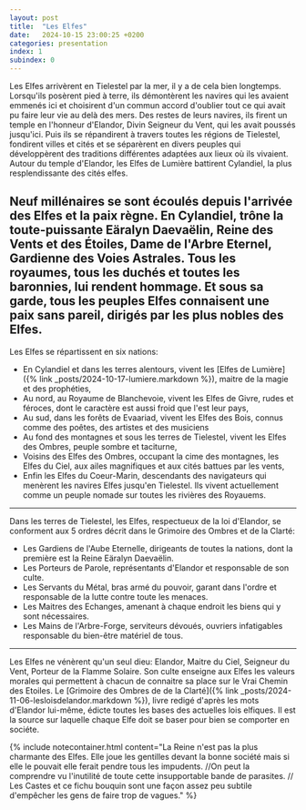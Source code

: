 ```yaml
---
layout: post
title:  "Les Elfes"
date:   2024-10-15 23:00:25 +0200
categories: presentation
index: 1
subindex: 0
---
```

Les Elfes arrivèrent en Tielestel par la mer, il y a de cela bien longtemps. Lorsqu'ils posèrent pied à terre, ils démontèrent les navires qui les avaient emmenés ici et choisirent d'un commun accord d'oublier tout ce qui avait pu faire leur vie au delà des mers. Des restes de leurs navires, ils firent un temple en l'honneur d'Elandor, Divin Seigneur du Vent, qui les avait poussés jusqu'ici. 
Puis ils se répandirent à travers toutes les régions de Tielestel, fondirent villes et cités et se séparèrent en divers peuples qui développèrent des traditions différentes adaptées aux lieux où ils vivaient. Autour du temple d'Elandor, les Elfes de Lumière battirent Cylandiel, la plus resplendissante des cités elfes.

Neuf millénaires se sont écoulés depuis l'arrivée des Elfes et la paix règne. En Cylandiel, trône la toute-puissante Eäralyn Daevaëlin, Reine des Vents et des Étoiles, Dame de l'Arbre Eternel, Gardienne des Voies Astrales. Tous les royaumes, tous les duchés et toutes les baronnies, lui rendent hommage. Et sous sa garde, tous les peuples Elfes connaisent une paix sans pareil, dirigés par les plus nobles des Elfes. 
<br />
----

Les Elfes se répartissent en six nations: 
- En Cylandiel et dans les terres alentours, vivent les [Elfes de Lumière]({% link _posts/2024-10-17-lumiere.markdown %}), maitre de la magie et des prophéties,
- Au nord, au Royaume de Blanchevoie, vivent les Elfes de Givre, rudes et féroces, dont le caractère est aussi froid que l'est leur pays,
- Au sud, dans les forêts de Evaariad, vivent les Elfes des Bois, connus comme des poêtes, des artistes et des musiciens
- Au fond des montagnes et sous les terres de Tielestel, vivent les Elfes des Ombres, peuple sombre et taciturne, 
- Voisins des Elfes des Ombres, occupant la cime des montagnes, les Elfes du Ciel, aux ailes magnifiques et aux cités battues par les vents,
- Enfin les Elfes du Coeur-Marin, descendants des navigateurs qui menèrent les navires Elfes jusqu'en Tielestel. Ils vivent actuellement comme un peuple nomade sur toutes les rivières des Royauems.

----

Dans les terres de Tielestel, les Elfes, respectueux de la loi d'Elandor, se conforment aux 5 ordres décrit dans le Grimoire des Ombres et de la Clarté:
- Les Gardiens de l'Aube Eternelle, dirigeants de toutes la nations, dont la première est la Reine Eäralyn Daevaëlin.
- Les Porteurs de Parole, représentants d'Elandor et responsable de son culte.
- Les Servants du Métal, bras armé du pouvoir, garant dans l'ordre et responsable de la lutte contre toute les menaces.
- Les Maitres des Echanges, amenant à chaque endroit les biens qui y sont nécessaires.
- Les Mains de l'Arbre-Forge, serviteurs dévoués, ouvriers infatigables responsable du bien-être matériel de tous.

----
Les Elfes ne vénèrent qu'un seul dieu: Elandor, Maitre du Ciel, Seigneur du Vent, Porteur de la Flamme Solaire. Son culte enseigne aux Elfes les valeurs morales qui permettent à chacun de connaitre sa place sur le Vrai Chemin des Etoiles. Le [Grimoire des Ombres de de la Clarté]({% link _posts/2024-11-06-lesloisdelandor.markdown %}), livre redigé d'après les mots d'Elandor lui-même, édicte toutes les bases des actuelles lois elfiques. Il est la source sur laquelle chaque Elfe doit se baser pour bien se comporter en sociéte.

{% include notecontainer.html content="La Reine n'est pas la plus charmante des Elfes. Elle joue les gentilles devant la bonne société mais si elle le pouvait elle ferait pendre tous les impudents. //On peut la comprendre vu l'inutilité de toute cette insupportable bande de parasites. // Les Castes et ce fichu bouquin sont une façon assez peu subtile d'empêcher les gens de faire trop de vagues." %}